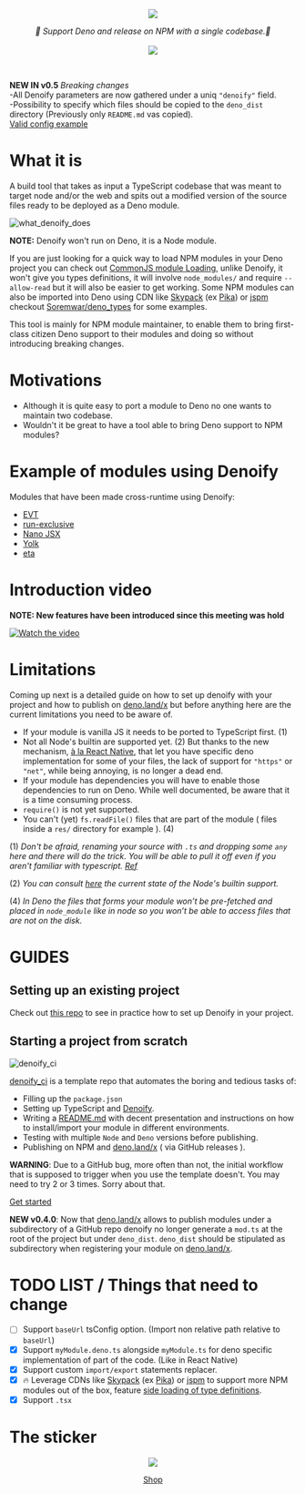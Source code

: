 
<p align="center">
    <img src="https://user-images.githubusercontent.com/6702424/79351107-900eb300-7f38-11ea-8272-91ff725d29f3.png">
</p>
<p align="center">
    <i>🦕 Support Deno and release on NPM with a single codebase.🦕</i>
    <br>
    <br>
    <img src="https://github.com/garronej/denoify/workflows/ci/badge.svg">
</p>
<br>

**NEW IN v0.5** *Breaking changes*  
-All Denoify parameters are now gathered under a uniq `"denoify"` field.  
-Possibility to specify which files should be copied to the `deno_dist` directory (Previously only `README.md` vas copied).  
[Valid config example](https://github.com/garronej/my_dummy_npm_and_deno_module/blob/master/package.json)

# What it is

A build tool that takes as input a TypeScript codebase that was meant to target node and/or the web and spits out a modified version of the source files ready to be deployed as a Deno module.  

![what_denoify_does](https://user-images.githubusercontent.com/6702424/85449626-41b10c80-b598-11ea-91cc-6805facab1dd.png)

**NOTE:** Denoify won't run on Deno, it is a Node module.

If you are just looking for a quick way to load NPM modules in your Deno project
you can check out [CommonJS module Loading](https://github.com/denoland/deno/tree/master/std/node/#commonjs-module-loading),
unlike Denoify, it won't give you types definitions, it will involve `node_modules/`
and require `--allow-read` but it will also be easier to get working.
Some NPM modules can also be imported into Deno using CDN like [Skypack](https://www.skypack.dev) (ex [Pika](https://www.pika.dev/cdn)) or [jspm](https://jspm.org)
checkout [Soremwar/deno_types](https://github.com/Soremwar/deno_types) for some examples.  

This tool is mainly for NPM module maintainer, to enable them to bring first-class citizen Deno support to their modules and doing so without introducing breaking changes.

# Motivations

- Although it is quite easy to port a module to Deno no one wants to maintain two codebase.
- Wouldn't it be great to have a tool able to bring Deno support to NPM modules?

# Example of modules using Denoify

Modules that have been made cross-runtime using Denoify:

- [EVT](https://evt.land)
- [run-exclusive](https://github.com/garronej/run-exclusive)
- [Nano JSX](https://github.com/nanojsx/nano)
- [Yolk](https://github.com/nestdotland/yolk)
- [eta](https://deno.land/x/eta@v1.3.0)

# Introduction video

**NOTE: New features have been introduced since this meeting was hold**

[![Watch the video](https://user-images.githubusercontent.com/6702424/85890466-af09ab00-b7ed-11ea-9cf4-10c9bbfb3621.png)](https://youtu.be/vJQdfTPeeXw)

# Limitations

Coming up next is a detailed guide on how to set up denoify with your project and how
to publish on [deno.land/x](https://deno.land/x) but before anything
here are the current limitations you need to be aware of.

- If your module is vanilla JS it needs to be ported to TypeScript first. (1)
- Not all Node's builtin are supported yet. (2) But thanks to the new mechanism, 
  [à la React Native](https://reactnative.dev/docs/platform-specific-code#platform-specific-extensions), 
  that let you have specific deno implementation for some of your files, the
  lack of support for `"https"` or `"net"`, while being annoying, is no longer a dead end.
- If your module has dependencies you will have to enable those dependencies to run on Deno.
  While well documented, be aware that it is a time consuming process.
- `require()` is not yet supported.
- You can't (yet) `fs.readFile()` files that are part of the module ( files inside a ``res/`` 
  directory for example ). (4)

(1) *Don't be afraid, renaming your source with ``.ts`` and dropping some ``any`` here 
and there will do the trick.
You will be able to pull it off even if you aren't familiar with typescript. [Ref](https://github.com/garronej/my_dummy_npm_and_deno_module#enable-strict-mode-and-fixes-errors-if-any)*

(2) *You can consult [here](https://deno.land/std/node#supported-builtins) the current state of the Node's builtin support.*

(4) *In Deno the files that forms your module won’t be pre-fetched and 
placed in ``node_module`` like in node so you won’t be able to access files that are not 
on the disk.*

# GUIDES

## Setting up an existing project

Check out [this repo](https://github.com/garronej/my_dummy_npm_and_deno_module) to see in practice how to set up Denoify in your project.

## Starting a project from scratch

![denoify_ci](https://user-images.githubusercontent.com/6702424/82036935-c52a3480-96a1-11ea-9794-e982a23e5612.png)

[denoify_ci](https://github.com/garronej/denoify_ci) is a template repo that automates the boring and tedious tasks of:
- Filling up the ``package.json``
- Setting up TypeScript and [Denoify](https://github.com/garronej/denoify).
- Writing a [README.md](https://github.com/garronej/denoify_ci/blob/dev/README.template.md) with decent presentation and instructions on how to install/import your module in different environments.
- Testing with multiple ``Node`` and ``Deno`` versions before publishing.
- Publishing on NPM and [deno.land/x](https://deno.land/x) ( via GitHub releases ).  

**WARNING**: Due to a GitHub bug, more often than not, the initial workflow that is supposed to trigger when
you use the template doesn't. You may need to try 2 or 3 times. Sorry about that.

[Get started](https://github.com/garronej/denoify_ci)

**NEW v0.4.0**: Now that [deno.land/x](https://deno.land/x) allows to publish modules under a subdirectory of a GitHub repo
denoify no longer generate a `mod.ts` at the root of the project but under `deno_dist`. `deno_dist` should be stipulated 
as subdirectory when registering your module on [deno.land/x](https://deno.land/x).

# TODO LIST / Things that need to change

- [ ] Support `baseUrl` tsConfig option. (Import non relative path relative to `baseUrl`)
- [x] Support `myModule.deno.ts` alongside `myModule.ts` for deno specific implementation of part of the code. (Like in React Native)
- [x] Support custom `import/export` statements replacer.
- [x] 🔥 Leverage CDNs like [Skypack](https://www.skypack.dev) (ex [Pika](https://www.pika.dev/cdn)) or [jspm](https://jspm.org) to support more NPM modules out of the box, feature [side loading of type definitions](https://user-images.githubusercontent.com/6702424/85604253-6ae1a380-b651-11ea-9406-38bb57f190de.png). 
- [x] Support `.tsx`

# The sticker

<p align="center">
    <img src="https://user-images.githubusercontent.com/6702424/90624450-41d82c00-e218-11ea-8b02-e276e6ded303.png">
</p>
<p align="center">
    <a href="https://teespring.com/fr/denoify-sticker">Shop</a>  
</p>
   
